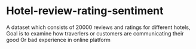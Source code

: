 # Hotel-review-rating-sentiment
A dataset which consists of 20000 reviews and ratings for different hotels,
Goal is to examine how traverlers or customers are communicating their good Or bad experience in online platform
